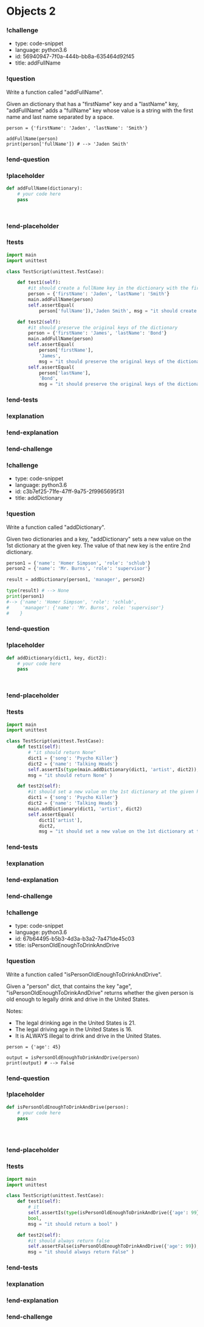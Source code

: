 # Objects 2

### !challenge

* type: code-snippet
* language: python3.6
* id: 56940947-7f0a-444b-bb8a-635464d92f45
* title: addFullName

### !question

Write a function called "addFullName".

Given an dictionary that has a "firstName" key and a "lastName" key, "addFullName" adds a "fullName" key whose value is a string with the first name and last name separated by a space.

```
person = {'firstName': 'Jaden', 'lastName': 'Smith'}

addFullName(person)
print(person['fullName']) # --> 'Jaden Smith'
```

### !end-question

### !placeholder

```python
def addFullName(dictionary):
    # your code here
    pass




```

### !end-placeholder

### !tests

```python
import main
import unittest

class TestScript(unittest.TestCase):

    def test1(self):
        #it should create a fullName key in the dictionary with the firstName and lastName separated by a space
        person = {'firstName': 'Jaden', 'lastName': 'Smith'}
        main.addFullName(person)
        self.assertEqual(
            person['fullName']),'Jaden Smith', msg = "it should create a fullName key in the dictionary with value of a string with the firstName and lastName separated by a space" )

    def test2(self):
        #it should preserve the original keys of the dictionary
        person = {'firstName': 'James', 'lastName': 'Bond'}
        main.addFullName(person)
        self.assertEqual(
            person['firstName'],
            'James',
            msg = "it should preserve the original keys of the dictionary" )
        self.assertEqual(
            person['lastName'],
            'Bond',
            msg = "it should preserve the original keys of the dictionary")        

```


### !end-tests

### !explanation

### !end-explanation

### !end-challenge

### !challenge

* type: code-snippet
* language: python3.6
* id: c3b7ef25-71fe-47ff-9a75-2f9965695f31
* title: addDictionary

### !question

Write a function called "addDictionary".

Given two dictionaries and a key, "addDictionary" sets a new value on the 1st dictionary at the given key. The value of that new key is the entire 2nd dictionary.

```python
person1 = {'name': 'Homer Simpson', 'role': 'schlub'}
person2 = {'name': 'Mr. Burns', 'role': 'supervisor'}

result = addDictionary(person1, 'manager', person2)

type(result) # --> None
print(person1)
#--> {'name': 'Homer Simpson', 'role': 'schlub',
#     'manager': {'name': 'Mr. Burns', role: 'supervisor'}
#    }
```

### !end-question

### !placeholder

```python
def addDictionary(dict1, key, dict2):
    # your code here
    pass




```

### !end-placeholder

### !tests

```python
import main
import unittest

class TestScript(unittest.TestCase):
    def test1(self):
        # "it should return None"
        dict1 = {'song': 'Psycho Killer'}
        dict2 = {'name': 'Talking Heads'}
        self.assertIs(type(main.addDictionary(dict1, 'artist', dict2)), None,
        msg = "it should return None" )

    def test2(self):
        #it should set a new value on the 1st dictionary at the given key. The value of that new key is the entire 2nd dictionary.
        dict1 = {'song': 'Psycho Killer'}
        dict2 = {'name': 'Talking Heads'}
        main.addDictionary(dict1, 'artist', dict2)
        self.assertEqual(
            dict1['artist'],
            dict2,
            msg = "it should set a new value on the 1st dictionary at the given key. The value of that new key is the entire 2nd dictionary." )


```

### !end-tests

### !explanation

### !end-explanation

### !end-challenge

### !challenge

* type: code-snippet
* language: python3.6
* id: 67b64495-b5b3-4d3a-b3a2-7a471de45c03
* title: isPersonOldEnoughToDrinkAndDrive

### !question

Write a function called "isPersonOldEnoughToDrinkAndDrive".

Given a "person" dict, that contains the key "age", "isPersonOldEnoughToDrinkAndDrive" returns whether the given person is old enough to legally drink and drive in the United States.

Notes:
* The legal drinking age in the United States is 21.
* The legal driving age in the United States is 16.
* It is ALWAYS illegal to drink and drive in the United States.

```
person = {'age': 45}

output = isPersonOldEnoughToDrinkAndDrive(person)
print(output) # --> False
```

### !end-question

### !placeholder

```python
def isPersonOldEnoughToDrinkAndDrive(person):
    # your code here
    pass





```

### !end-placeholder

### !tests

```python
import main
import unittest

class TestScript(unittest.TestCase):
    def test1(self):
        # it
        self.assertIs(type(isPersonOldEnoughToDrinkAndDrive({'age': 99})),
        bool,
        msg = "it should return a bool" )

    def test2(self):
        #it should always return false
        self.assertFalse(isPersonOldEnoughToDrinkAndDrive({'age': 99}),
        msg = "it should always return False" )

```


### !end-tests

### !explanation

### !end-explanation

### !end-challenge
